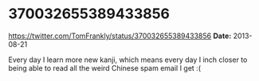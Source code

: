 # 370032655389433856
https://twitter.com/TomFrankly/status/370032655389433856
**Date:** 2013-08-21

Every day I learn more new kanji, which means every day I inch closer to being able to read all the weird Chinese spam email I get :(
